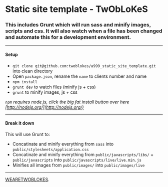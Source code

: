 # Static site template - TwObLoKeS

### This includes Grunt which will run sass and minify images, scripts and css. It will also watch when a file has been changed and automate this for a development environment.

------

#### Setup

* `git clone git@github.com:twoblokes/a999_static_site_template.git` into clean directory
* Open `package.json`, rename the `name` to clients number and name
* `npm install`
* `grunt dev` to watch files (minify js + css)
* `grunt` to minify images, js + css

_`npm` requires node.js, click the big fat install button over here [http://nodejs.org/](http://nodejs.org/)_

------

#### Break it down

This will use Grunt to:
* Concatinate and minify everything from `sass` into `public/stylesheets/application.css`
* Concatinate and minify everything from `public/javascripts/libs/` + `public/javascripts` into `public/javascripts/live/live.min.js`
* Minifies all images from `public/images/` into `public/images/live`

------

[WEARETWOBLOKES](http://twitter.com/wearetwoblokes).